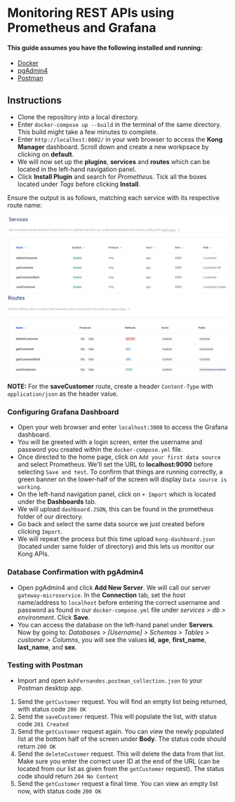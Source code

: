 # Monitoring REST APIs using Prometheus and Grafana 

#### This guide assumes you have the following installed and running:
* [Docker](https://www.docker.com/products/docker-desktop/)
* [pgAdmin4](https://www.pgadmin.org/download/)
* [Postman](https://www.postman.com/downloads/)

## Instructions 
- Clone the repository into a local directory.
- Enter ``docker-compose up --build`` in the terminal of the same directory. This build might take a few minutes to complete.
- Enter ``http://localhost:8002/`` in your web browser to access the **Kong Manager** dashboard. Scroll down and create a new workpsace by clicking on **default**.
- We will now set up the **plugins**, **services** and **routes** which can be located in the left-hand navigation panel. 
- Click **Install Plugin** and search for *Prometheus*. Tick all the boxes located under *Tags* before clicking **Install**.

Ensure the output is as follows, matching each service with its respective route name:

![services](https://github.com/AshFernandes-IW/Microservice-API-Gateway-Database/blob/master/img/service.png)
![routes](https://github.com/AshFernandes-IW/Microservice-API-Gateway-Database/blob/master/img/route.png)

**NOTE:** For the **saveCustomer** route, create a header ``Content-Type`` with ``application/json`` as the header value.

### Configuring Grafana Dashboard
- Open your web browser and enter ``localhost:3000`` to access the Grafana dashboard.
- You will be greeted with a login screen, enter the username and password you created within the ``docker-compose.yml`` file.
- Once directed to the home page, click on ``Add your first data source`` and select Prometheus. We'll set the URL to **localhost:9090** before selecting ``Save and test``. To confirm that things are running correctly, a green banner on the lower-half of the screen will display ``Data source is working``.
- On the left-hand navigation panel, click on ``+ Import`` which is located under the **Dashboards** tab.
- We will upload ``dashboard.JSON``, this can be found in the prometheus folder of our directory.
- Go back and select the same data source we just created before clicking ``Import``.
- We will repeat the process but this time upload ``kong-dashboard.json`` (located under same folder of directory) and this lets us monitor our Kong APIs.

### Database Confirmation with pgAdmin4
- Open pgAdmin4 and click **Add New Server**. We will call our server ``gateway-microservice``. In the **Connection** tab, set the host name/address to ``localhost`` before entering the correct username and password as found in our ``docker-compose.yml`` file under *services > db > environment*. Click **Save**.
- You can access the database on the left-hand panel under **Servers**.
Now by going to: *Databases > [Username] > Schemas > Tables > customer > Columns*, you will see the values **id**, **age**, **first_name**, **last_name**, and **sex**.

### Testing with Postman
- Import and open ``AshFernandes.postman_collection.json`` to your Postman desktop app.
1. Send the ``getCustomer`` request. You will find an empty list being returned, with status code ``200 OK``
2. Send the ``saveCustomer`` request. This will populate the list, with status code ``201 Created``
3. Send the ``getCustomer`` request again. You can view the newly populated list at the bottom half of the screen under **Body**. The status code should return ``200 OK``
4. Send the ``deleteCustomer`` request. This will delete the data from that list. Make sure you enter the correct user ID at the end of the URL (can be located from our list as given from the ``getCustomer`` request). The status code should return ``204 No Content``
5. Send the ``getCustomer`` request a final time. You can view an empty list now, with status code ``200 OK``
